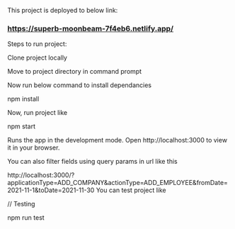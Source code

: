 This project is deployed to below link:

### https://superb-moonbeam-7f4eb6.netlify.app/

Steps to run project:

Clone project locally

Move to project directory in command prompt

Now run below command to install dependancies

npm install

Now, run project like

npm start

Runs the app in the development mode.
Open http://localhost:3000 to view it in your browser.

You can also filter fields using query params in url like this

http://localhost:3000/?applicationType=ADD_COMPANY&actionType=ADD_EMPLOYEE&fromDate=2021-11-1&toDate=2021-11-30
You can test project like

// Testing

npm run test
